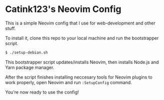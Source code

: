 # Catink123's Neovim Config
This is a simple Neovim config that I use for web-development and other stuff.

To install it, clone this repo to your local machine and run the bootstrapper script.
```sh
$ ./setup-debian.sh
```
This bootstrapper script updates/installs Neovim, then installs Node.js and Yarn package manager.

After the script finishes installing neccesary tools for Neovim plugins to work properly, open Neovim and run `:SetupConfig` command.

You're now ready to use the config!
